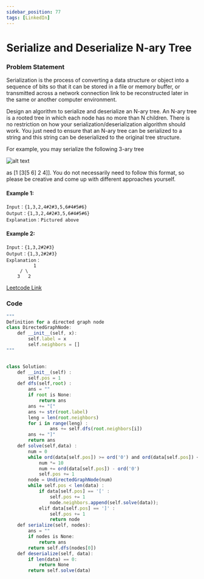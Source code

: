```yaml
---
sidebar_position: 77
tags: [LinkedIn]
---
```


# Serialize and Deserialize N-ary Tree

### Problem Statement

Serialization is the process of converting a data structure or object into a sequence of bits so that it can be stored in a file or memory buffer, or transmitted across a network connection link to be reconstructed later in the same or another computer environment.

Design an algorithm to serialize and deserialize an N-ary tree. An N-ary tree is a rooted tree in which each node has no more than N children. There is no restriction on how your serialization/deserialization algorithm should work. You just need to ensure that an N-ary tree can be serialized to a string and this string can be deserialized to the original tree structure.

For example, you may serialize the following 3-ary tree

![alt text](https://assets.leetcode.com/uploads/2018/10/12/narytreeexample.png)

as [1 [3[5 6] 2 4]]. You do not necessarily need to follow this format, so please be creative and come up with different approaches yourself.

#### Example 1:

```
Input：{1,3,2,4#2#3,5,6#4#5#6}
Output：{1,3,2,4#2#3,5,6#4#5#6}
Explanation：Pictured above
```

#### Example 2:

```
Input：{1,3,2#2#3}
Output：{1,3,2#2#3}
Explanation：
          1
	 / \
	3   2
```

[Leetcode Link](https://leetcode.com/problems/serialize-and-deserialize-n-ary-tree/)

### Code

```jsx title="Python"
"""
Definition for a directed graph node
class DirectedGraphNode:
    def __init__(self, x):
        self.label = x
        self.neighbors = []
"""


class Solution:
    def __init__(self) :
        self.pos = 1 
    def dfs(self,root) :
        ans = ""
        if root is None:
            return ans 
        ans += "["
        ans += str(root.label)
        leng = len(root.neighbors)
        for i in range(leng) :
                ans += self.dfs(root.neighbors[i])
        ans += "]"
        return ans
    def solve(self,data) :
        num = 0
        while ord(data[self.pos]) >= ord('0') and ord(data[self.pos]) <= ord('9') :
            num *= 10
            num += ord(data[self.pos]) - ord('0')
            self.pos += 1
        node = UndirectedGraphNode(num)
        while self.pos < len(data) :
            if data[self.pos] == '[' :
                self.pos += 1
                node.neighbors.append(self.solve(data));
            elif data[self.pos] == ']' :
                self.pos += 1
                return node
    def serialize(self, nodes):
        ans = ""
        if nodes is None:
            return ans
        return self.dfs(nodes[0])
    def deserialize(self, data):
        if len(data) == 0:
            return None
        return self.solve(data)
```
